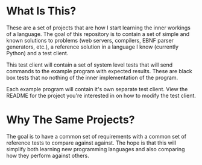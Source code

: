 # What Is This?
These are a set of projects that are how I start learning the inner workings of
a language. The goal of this repository is to contain a set of simple and known
solutions to problems (web servers, compilers, EBNF parser generators, etc.),
a reference solution in a language I know (currently Python) and a test client.

This test client will contain a set of system level tests that will send
commands to the example program with expected results. These are black box
tests that no nothing of the inner implementation of the program.

Each example program will contain it's own separate test client. View the
README for the project you're interested in on how to modify the test client.

# Why The Same Projects?

The goal is to have a common set of requirements with a common set of reference
tests to compare against against. The hope is that this will simplify both
learning new programming languages and also comparing how they perform against
others.
